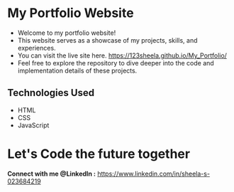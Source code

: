 # My Portfolio Website
  - Welcome to my portfolio website!
  - This website serves as a showcase of my projects, skills, and experiences.
  - You can visit the live site here.
         https://123sheela.github.io/My_Portfolio/
  - Feel free to explore the repository to dive deeper into the code and implementation details of these projects.

  ## Technologies Used
  * HTML
  * CSS
  * JavaScript
# Let's Code the future together 
   **Connect with me @LinkedIn :** https://www.linkedin.com/in/sheela-s-023684219
